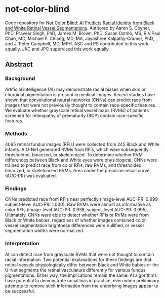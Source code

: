 # not-color-blind

Code repository for [Not Color Blind: AI Predicts Racial Identity from Black and White Retinal Vessel Segmentations](http://arxiv.org/abs/2109.13845). Authored by Aaron S. Coyner, PhD, Praveer Singh, PhD, James M. Brown, PhD, Susan Ostmo, MS, R.V.Paul Chan, MD, Michael F. Chiang, MD, MA, Jayashree Kalpathy-Cramer, PhD, and J. Peter Campbell, MD, MPH. ASC and PS contributed to this work equally. JKC and JPC supervised this work equally.
## Abstract

### Background
Artificial intelligence (AI) may demonstrate racial biases when skin or choroidal pigmentation is present in medical images. Recent studies have shown that convolutional neural networks (CNNs) can predict race from images that were not previously thought to contain race-specific features. We evaluate whether grayscale retinal vessel maps (RVMs) of patients screened for retinopathy of prematurity (ROP) contain race-specific features.
					
### Methods
4095 retinal fundus images (RFIs) were collected from 245 Black and White infants. A U-Net generated RVMs from RFIs, which were subsequently thresholded, binarized, or skeletonized. To determine whether RVM differences between Black and White eyes were physiological, CNNs were trained to predict race from color RFIs, raw RVMs, and thresholded, binarized, or skeletonized RVMs. Area under the precision-recall curve (AUC-PR) was evaluated.
	
### Findings
CNNs predicted race from RFIs near perfectly (image-level AUC-PR: 0.999, subject-level AUC-PR: 1.000). Raw RVMs were almost as informative as color RFIs (image-level AUC-PR: 0.938, subject-level AUC-PR: 0.995). Ultimately, CNNs were able to detect whether RFIs or RVMs were from Black or White babies, regardless of whether images contained color, vessel segmentation brightness differences were nullified, or vessel segmentation widths were normalized.
					
### Interpretation
AI can detect race from grayscale RVMs that were not thought to contain racial information. Two potential explanations for these findings are that: retinal vessels physiologically differ between Black and White babies or the U-Net segments the retinal vasculature differently for various fundus pigmentations. Either way, the implications remain the same: AI algorithms have potential to demonstrate racial bias in practice, even when preliminary attempts to remove such information from the underlying images appear to be successful.
